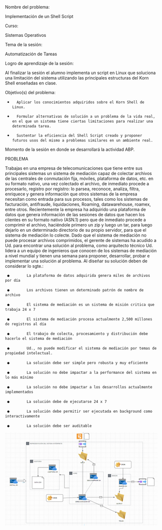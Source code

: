 Nombre del problema:

Implementación de un Shell Script

Curso:

Sistemas Operativos

Tema de la sesión:

Automatización de Tareas

Logro de aprendizaje de la sesión:

Al finalizar la sesión el alumno implementa un script en Linux que soluciona una limitación del sistema utilizando las principales estructuras del Korn Shell enseñadas en clase.

Objetivo(s) del problema:

-       Aplicar los conocimientos adquiridos sobre el Korn Shell de Linux.

-       Formular alternativas de solución a un problema de la vida real, en el que un sistema tiene ciertas limitaciones para realizar una determinada tarea.

-       Sustentar la eficiencia del Shell Script creado y proponer futuros usos del mismo a problemas similares en un ambiente real.

Momento de la sesión en donde se desarrollará la actividad ABP.


PROBLEMA

Trabajas en una empresa de telecomunicaciones que tiene entre sus principales sistemas un sistema de mediación capaz de colectar archivos de las centrales de conmutación fija, móviles, plataforma de datos, etc. en su formato nativo, una vez colectado el archivo, de inmediato procede a procesarlo, registro por registro: lo parsea, reconoce, analiza, filtra, enriquece y genera información que otros sistemas de la empresa necesitan como entrada para sus procesos, tales como los sistemas de facturación, antifraude, liquidaciones, Roaming, datawarehouse, roamex, entre otros. Recientemente la empresa ha adquirido una plataforma de datos que genera información de las sesiones de datos que hacen los clientes en su formato nativo (ASN.1) pero que de inmediato procede a comprimir el archivo, haciéndole primero un zip y luego un tar, para luego dejarlo en un determinado directorio de su propio servidor, para que el sistema de mediación lo colecte. Dado que el sistema de mediación no puede procesar archivos comprimidos, el gerente de sistemas ha acudido a Ud. para encontrar una solución al problema, como arquitecto técnico Ud. lidera a un equipo de ingenieros que conocen de los sistemas de mediación a nivel mundial y tienen una semana para proponer, desarrollar, probar e implementar una solución al problema. Al diseñar su solución deben de considerar lo sgte.:

     ●        La plataforma de datos adquirida genera miles de archivos por día

     ●        Los archivos tienen un determinado patrón de nombre de archivo

     ●        El sistema de mediación es un sistema de misión critica que trabaja 24 x 7

     ●        El sistema de mediación procesa actualmente 2,500 millones de registros al día

     ●        El trabajo de colecta, procesamiento y distribución debe hacerlo el sistema de mediación

     ●        Ud., no puede modificar el sistema de mediación por temas de propiedad intelectual.

     ●        La solución debe ser simple pero robusta y muy eficiente

     ●        La solución no debe impactar a la performance del sistema en lo más mínimo

     ●        La solución no debe impactar a los desarrollos actualmente implementados

     ●        La solución debe de ejecutarse 24 x 7

     ●        La solución debe permitir ser ejecutada en background como interactivamente

     ●        La solución debe ser auditable

![diagram](diagram.PNG)